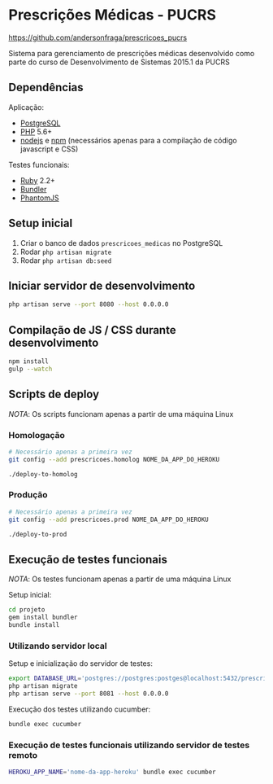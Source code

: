 # Prescrições Médicas - PUCRS

https://github.com/andersonfraga/prescricoes_pucrs

Sistema para gerenciamento de prescrições médicas desenvolvido como parte do curso
de Desenvolvimento de Sistemas 2015.1 da PUCRS

## Dependências

Aplicação:

- [PostgreSQL](http://www.postgresql.org/)
- [PHP](http://php.net/) 5.6+
- [nodejs](https://nodejs.org/) e [npm](https://www.npmjs.com/) (necessários apenas para a compilação de código javascript e CSS)

Testes funcionais:

- [Ruby](https://www.ruby-lang.org/) 2.2+
- [Bundler](http://bundler.io/)
- [PhantomJS](http://phantomjs.org/)

## Setup inicial

1. Criar o banco de dados `prescricoes_medicas` no PostgreSQL
2. Rodar `php artisan migrate`
3. Rodar `php artisan db:seed`

## Iniciar servidor de desenvolvimento

```sh
php artisan serve --port 8080 --host 0.0.0.0
```

## Compilação de JS / CSS durante desenvolvimento

```sh
npm install
gulp --watch
```

## Scripts de deploy

_NOTA_: Os scripts funcionam apenas a partir de uma máquina Linux

### Homologação

```sh
# Necessário apenas a primeira vez
git config --add prescricoes.homolog NOME_DA_APP_DO_HEROKU

./deploy-to-homolog
```

### Produção


```sh
# Necessário apenas a primeira vez
git config --add prescricoes.prod NOME_DA_APP_DO_HEROKU

./deploy-to-prod
```

## Execução de testes funcionais

_NOTA_: Os testes funcionam apenas a partir de uma máquina Linux

Setup inicial:

```sh
cd projeto
gem install bundler
bundle install
```

### Utilizando servidor local

Setup e inicialização do servidor de testes:

```sh
export DATABASE_URL='postgres://postgres:postges@localhost:5432/prescricoes_medicas-features'
php artisan migrate
php artisan serve --port 8081 --host 0.0.0.0
```

Execução dos testes utilizando cucumber:

```sh
bundle exec cucumber
```

### Execução de testes funcionais utilizando servidor de testes remoto

```sh
HEROKU_APP_NAME='nome-da-app-heroku' bundle exec cucumber
```
